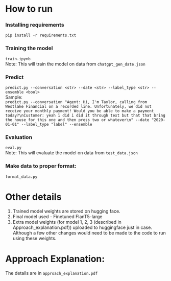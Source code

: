 # How to run
### Installing requirements
```pip install -r requirements.txt```

### Training the model
```train.ipynb``` <br>
Note: This will train the model on data from ```chatgpt_gen_date.json```

### Predict
```predict.py --conversation <str> --date <str> --label_type <str> --ensemble <bool>```
<br>
Sample: <br>
```predict.py --conversation "Agent: Hi, I'm Taylor, calling from Westlake Financial on a recorded line. Unfortunately, we did not receive your monthly payment! Would you be able to make a payment today?\nCustomer: yeah i did i did it through text but that that bring the house for this one and then press two or whatever\n" --date "2020-01-01" --label_type "label" --ensemble```

### Evaluation
```eval.py``` <br>
Note: This will evaluate the model on data from ```test_data.json```

### Make data to proper format: 
```format_data.py```

# Other details
1. Trained model weights are stored on hugging face.
2. Final model used - Finetuned FlanT5-large
3. Extra model weights (for model 1, 2, 3 (described in Approach_explanation.pdf)) uploaded to huggingface just in case. Although a few other changes would need to be made to the code to run using these weights.

# Approach Explanation: <br>
The details are in ```approach_explanation.pdf```